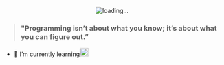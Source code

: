 <p align="center">
  <img src="https://raw.githubusercontent.com/ahmed0x7ce/ahmed0x7ce/master/load.svg" alt="loading..." />
</p>


> ### "Programming isn’t about what you know; it’s about what you can figure out.”

- 🌱 I’m currently learning<img src="https://i.ya-webdesign.com/images/pointer-transparent-blinking-11.gif" width="20"/>
<!--
**ahmed0x7ce/ahmed0x7ce** is a ✨ _special_ ✨ repository because its `README.md` (this file) appears on your GitHub profile.

Here are some ideas to get you started:

- 🔭 I’m currently working on ...
- 🌱 I’m currently learning ...
- 👯 I’m looking to collaborate on ...
- 🤔 I’m looking for help with ...
- 💬 Ask me about ...
- 📫 How to reach me: ...
- 😄 Pronouns: ...
- ⚡ Fun fact: ...
-->
